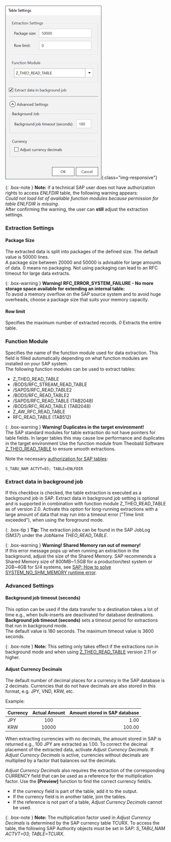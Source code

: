
![Extraction-Settings-01](/img/content/xu/Table-Extraction-Settings.png){:class="img-responsive"}

{: .box-note }
**Note:** if a technical SAP user does not have authorization rights to access *ENLFDIR* table, the following warning appears:<br>
*Could not load list of available function modules because permission for table ENLFDIR is missing*. <br>
After confirming the warning, the user can **still** adjust the extraction settings.


### Extraction Settings

#### Package Size

The extracted data is split into packages of the defined size. The default value is 50000 lines. <br>
A package size between 20000 and 50000 is advisable for large amounts of data. 
0 means no packaging. Not using packaging can lead to an RFC timeout for large data extracts.

{: .box-warning }
**Warning! RFC_ERROR_SYSTEM_FAILURE - No more storage space available for extending an internal table:** <br>
To avoid a memory overflow on the SAP source system and to avoid huge overheads, choose a package size that suits your memory capacity.

#### Row limit
Specifies the maximum number of extracted records. *0* Extracts the entire table.


### Function Module
Specifies the name of the function module used for data extraction. 
This field is filled automatically depending on what function modules are installed on your SAP system.<br>
The following function modules can be used to extract tables: <br>

- Z_THEO_READ_TABLE
- /BODS/RFC_STREAM_READ_TABLE
- /SAPDS/RFC_READ_TABLE2
- /BODS/RFC_READ_TABLE2
- /SAPDS/RFC_READ_TABLE (TAB2048)
- /BODS/RFC_READ_TABLE (TAB2048)
- Z_AW_RFC_READ_TABLE
- RFC_READ_TABLE (TAB512)

{: .box-warning }
**Warning! Duplicates in the target environment!** <br>
The SAP standard modules for table extraction do not have pointers for table fields. In larger tables this may cause low performance and duplicates in the target environment
Use the function module from Theobald Software [Z_THEO_READ_TABLE](../sap-customizing) to ensure smooth extractions.

Note the necessary [authorization for SAP tables](https://kb.theobald-software.com/sap/authority-objects-sap-user-rights#table):
```
S_TABU_NAM ACTVT=03; TABLE=ENLFDIR
```
 
### Extract data in background job
If this checkbox is checked, the table extraction is executed as a background job in SAP. Extract data in background job setting is optional and is supported in combination with function module Z_THEO_READ_TABLE as of version 2.0.
Activate this option for long-running extractions with a large amount of data that may run into a timeout error ("Time limit exceeded"), when using the foreground mode. <br>

{: .box-tip }
**Tip:** The extraction jobs can be found in the SAP JobLog (SM37) under the JobName *THEO_READ_TABLE*.

{: .box-warning }
**Warning! Shared Memory ran out of memory!** <br>
If this error message pops up when running an extraction in the background, adjust the size of the Shared Memory.
SAP recommends a Shared Memory size of 800MB~1.5GB for a production/test system or 2GB~4GB for S/4 systems, see [SAP: How to solve SYSTEM_NO_SHM_MEMORY runtime error](https://ga.support.sap.com/dtp/viewer/#/tree/1080/actions/12107).


### Advanced Settings

#### Background job timeout (seconds)

This option can be used if the data transfer to a destination takes a lot of time e.g., when bulk-inserts are deactivated for database destinations.
**Background job timeout (seconds)** sets a timeout period for extractions that run in background mode.<br>
The default value is 180 seconds. The maximum timeout value is 3600 seconds. 

{: .box-note }
**Note:** This setting only takes effect if the extractions run in background mode and when using [Z_THEO_READ_TABLE](../sap-customizing/custom-function-module-for-table-extraction) version 2.11 or higher.


#### Adjust Currency Decimals

The default number of decimal places for a currency in the SAP database is 2 decimals.
Currencies that do not have decimals are also stored in this format, e.g. JPY, VND, KRW, etc.

Example:

| Currency        | Actual Amount          | Amount stored in SAP database |
| ------------- |:-------------:| -----:|
| JPY | 100	|1.00|
| KRW | 10000	|100.00|

When extracting currencies with no decimals, the amount stored in SAP is returned e.g., 100 JPY are extracted as 1.00.
To correct the decimal placement of the extracted data, activate *Adjust Currency Decimals*.
If *Adjust Currency Decimals* is active, currencies without decimals are multiplied by a factor that balances out the decimals.

*Adjust Currency Decimals* also requires the extraction of the corresponding CURRENCY field that can be used as a reference for the multiplication factor.
Use the **[Preview]** function to find the correct currency field/s. 
- If the currency field is part of the table, add it to the output.
- If the currency field is in another table, join the tables. 
- If the reference is not part of a table, *Adjust Currency Decimals* cannot be used.


{: .box-note }
**Note:** The multiplication factor used in *Adjust Currency Decimals* is determined by the SAP currency table TCURX. 
To access the table, the following SAP Authority objects must be set in SAP: *S_TABU_NAM	ACTVT=03; TABLE=TCURX*.
